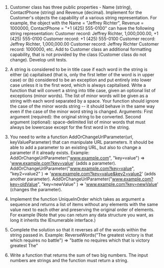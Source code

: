 ﻿1. Customer class has three public properties - Name (string), ContactPhone (string) and Revenue (decimal). Implement for the Customer's objects the capability of a various string representation. For example, the object with the Name = "Jeffrey Richter", Revenue = 1000000, ContactPhone = "+1 (425) 555-0100" can have the following string representation:
Customer record: Jeffrey Richter, 1,000,000.00, +1 (425) 555-0100
Customer record: +1 (425) 555-0100
Customer record: Jeffrey Richter, 1,000,000.00
Customer record: Jeffrey Richter
Customer record: 1000000, etc. Add to Customer class an additional formatting capability, that is not provided by the class (Customer class do not change). Develop unit tests.

2. A string is considered to be in title case if each word in the string is either (a) capitalised (that is, only the first letter of the word is in upper case) or (b) considered to be an exception and put entirely into lower case unless it is the first word, which is always capitalised. Write a function that will convert a string into title case, given an optional list of exceptions (minor words). The list of minor words will be given as a string with each word separated by a space. Your function should ignore the case of the minor words string -- it should behave in the same way even if the case of the minor word string is changed.
Arguments:
First argument (required): the original string to be converted.
Second argument (optional): space-delimited list of minor words that must always be lowercase except for the first word in the string.


3. You need to write a function AddOrChangeUrlParameter(url, keyValueParameter) that can manipulate URL parameters. It should be able to add a parameter to an existing URL, but also to change a parameter if it already exists. Example:
AddOrChangeUrlParameter("www.example.com", "key=value") => 'www.example.com?key=value' (adds a parameter).
AddOrChangeUrlParameter("www.example.com?key=value", "key2=value2" ) => 'www.example.com?key=value&key2=value2' (adds another parameter).
AddOrChangeUrlParameter("www.example.com?key=oldValue", "key=newValue" ) => 'www.example.com?key=newValue' (changes the parameter).

4. Implement the function UniqueInOrder which takes as argument a sequence and returns a list of items without any elements with the same value next to each other and preserving the original order of elements. For example (Note that you can return any data structure you want, as long it inherits the IEnumerable interface.)

5. Complete the solution so that it reverses all of the words within the string passed in. Example: ReverseWords("The greatest victory is that which requires no battle") => "battle no requires which that is victory greatest The"

6. Write a function that returns the sum of two big numbers. The input numbers are strings and the function must return a string.